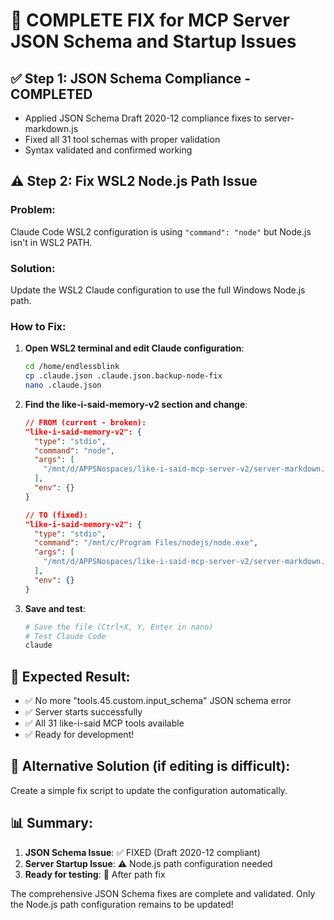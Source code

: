 # 🎯 COMPLETE FIX for MCP Server JSON Schema and Startup Issues

## ✅ **Step 1: JSON Schema Compliance - COMPLETED**
- Applied JSON Schema Draft 2020-12 compliance fixes to server-markdown.js
- Fixed all 31 tool schemas with proper validation 
- Syntax validated and confirmed working

## ⚠️ **Step 2: Fix WSL2 Node.js Path Issue**

### **Problem**: 
Claude Code WSL2 configuration is using `"command": "node"` but Node.js isn't in WSL2 PATH.

### **Solution**: 
Update the WSL2 Claude configuration to use the full Windows Node.js path.

### **How to Fix**:

1. **Open WSL2 terminal and edit Claude configuration**:
   ```bash
   cd /home/endlessblink
   cp .claude.json .claude.json.backup-node-fix
   nano .claude.json
   ```

2. **Find the like-i-said-memory-v2 section and change**:
   ```json
   // FROM (current - broken):
   "like-i-said-memory-v2": {
     "type": "stdio",
     "command": "node",
     "args": [
       "/mnt/d/APPSNospaces/like-i-said-mcp-server-v2/server-markdown.js"
     ],
     "env": {}
   }

   // TO (fixed):
   "like-i-said-memory-v2": {
     "type": "stdio", 
     "command": "/mnt/c/Program Files/nodejs/node.exe",
     "args": [
       "/mnt/d/APPSNospaces/like-i-said-mcp-server-v2/server-markdown.js"
     ],
     "env": {}
   }
   ```

3. **Save and test**:
   ```bash
   # Save the file (Ctrl+X, Y, Enter in nano)
   # Test Claude Code
   claude
   ```

## 🚀 **Expected Result**:
- ✅ No more "tools.45.custom.input_schema" JSON schema error
- ✅ Server starts successfully 
- ✅ All 31 like-i-said MCP tools available
- ✅ Ready for development!

## 🔄 **Alternative Solution** (if editing is difficult):
Create a simple fix script to update the configuration automatically.

## 📊 **Summary**:
1. **JSON Schema Issue**: ✅ FIXED (Draft 2020-12 compliant)
2. **Server Startup Issue**: ⚠️ Node.js path configuration needed
3. **Ready for testing**: 🚀 After path fix

The comprehensive JSON Schema fixes are complete and validated. Only the Node.js path configuration remains to be updated!
